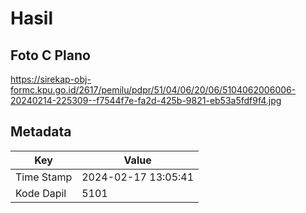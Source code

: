 # Hasil

## Foto C Plano

https://sirekap-obj-formc.kpu.go.id/2617/pemilu/pdpr/51/04/06/20/06/5104062006006-20240214-225309--f7544f7e-fa2d-425b-9821-eb53a5fdf9f4.jpg


## Metadata

| Key        | Value               |
| ---------- | ------------------- |
| Time Stamp | 2024-02-17 13:05:41 |
| Kode Dapil | 5101                |



